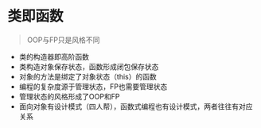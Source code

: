 # 类即函数

> OOP与FP只是风格不同

- 类的构造器即高阶函数
- 类构造对象保存状态，函数形成闭包保存状态
- 对象的方法是绑定了对象状态（this）的函数
- 编程的复杂度源于管理状态，FP也需要管理状态
- 管理状态的风格形成了OOP和FP
- 面向对象有设计模式（四人帮），函数式编程也有设计模式，两者往往有对应关系